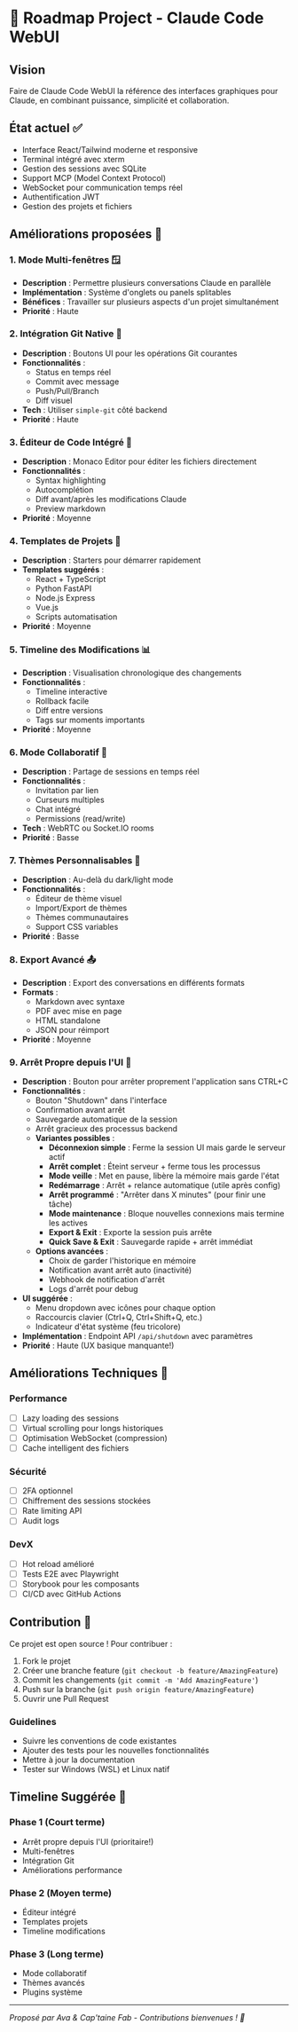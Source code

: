 # 🚀 Roadmap Project - Claude Code WebUI

## Vision
Faire de Claude Code WebUI la référence des interfaces graphiques pour Claude, en combinant puissance, simplicité et collaboration.

## État actuel ✅
- Interface React/Tailwind moderne et responsive
- Terminal intégré avec xterm
- Gestion des sessions avec SQLite
- Support MCP (Model Context Protocol)
- WebSocket pour communication temps réel
- Authentification JWT
- Gestion des projets et fichiers

## Améliorations proposées 🎯

### 1. **Mode Multi-fenêtres** 🪟
- **Description** : Permettre plusieurs conversations Claude en parallèle
- **Implémentation** : Système d'onglets ou panels splitables
- **Bénéfices** : Travailler sur plusieurs aspects d'un projet simultanément
- **Priorité** : Haute

### 2. **Intégration Git Native** 🔀
- **Description** : Boutons UI pour les opérations Git courantes
- **Fonctionnalités** :
  - Status en temps réel
  - Commit avec message
  - Push/Pull/Branch
  - Diff visuel
- **Tech** : Utiliser `simple-git` côté backend
- **Priorité** : Haute

### 3. **Éditeur de Code Intégré** 📝
- **Description** : Monaco Editor pour éditer les fichiers directement
- **Fonctionnalités** :
  - Syntax highlighting
  - Autocomplétion
  - Diff avant/après les modifications Claude
  - Preview markdown
- **Priorité** : Moyenne

### 4. **Templates de Projets** 🎨
- **Description** : Starters pour démarrer rapidement
- **Templates suggérés** :
  - React + TypeScript
  - Python FastAPI
  - Node.js Express
  - Vue.js
  - Scripts automatisation
- **Priorité** : Moyenne

### 5. **Timeline des Modifications** 📊
- **Description** : Visualisation chronologique des changements
- **Fonctionnalités** :
  - Timeline interactive
  - Rollback facile
  - Diff entre versions
  - Tags sur moments importants
- **Priorité** : Moyenne

### 6. **Mode Collaboratif** 👥
- **Description** : Partage de sessions en temps réel
- **Fonctionnalités** :
  - Invitation par lien
  - Curseurs multiples
  - Chat intégré
  - Permissions (read/write)
- **Tech** : WebRTC ou Socket.IO rooms
- **Priorité** : Basse

### 7. **Thèmes Personnalisables** 🎨
- **Description** : Au-delà du dark/light mode
- **Fonctionnalités** :
  - Éditeur de thème visuel
  - Import/Export de thèmes
  - Thèmes communautaires
  - Support CSS variables
- **Priorité** : Basse

### 8. **Export Avancé** 📤
- **Description** : Export des conversations en différents formats
- **Formats** :
  - Markdown avec syntaxe
  - PDF avec mise en page
  - HTML standalone
  - JSON pour réimport
- **Priorité** : Moyenne

### 9. **Arrêt Propre depuis l'UI** 🛑
- **Description** : Bouton pour arrêter proprement l'application sans CTRL+C
- **Fonctionnalités** :
  - Bouton "Shutdown" dans l'interface
  - Confirmation avant arrêt
  - Sauvegarde automatique de la session
  - Arrêt gracieux des processus backend
  - **Variantes possibles** :
    - **Déconnexion simple** : Ferme la session UI mais garde le serveur actif
    - **Arrêt complet** : Éteint serveur + ferme tous les processus
    - **Mode veille** : Met en pause, libère la mémoire mais garde l'état
    - **Redémarrage** : Arrêt + relance automatique (utile après config)
    - **Arrêt programmé** : "Arrêter dans X minutes" (pour finir une tâche)
    - **Mode maintenance** : Bloque nouvelles connexions mais termine les actives
    - **Export & Exit** : Exporte la session puis arrête
    - **Quick Save & Exit** : Sauvegarde rapide + arrêt immédiat
  - **Options avancées** :
    - Choix de garder l'historique en mémoire
    - Notification avant arrêt auto (inactivité)
    - Webhook de notification d'arrêt
    - Logs d'arrêt pour debug
- **UI suggérée** :
  - Menu dropdown avec icônes pour chaque option
  - Raccourcis clavier (Ctrl+Q, Ctrl+Shift+Q, etc.)
  - Indicateur d'état système (feu tricolore)
- **Implémentation** : Endpoint API `/api/shutdown` avec paramètres
- **Priorité** : Haute (UX basique manquante!)

## Améliorations Techniques 🔧

### Performance
- [ ] Lazy loading des sessions
- [ ] Virtual scrolling pour longs historiques
- [ ] Optimisation WebSocket (compression)
- [ ] Cache intelligent des fichiers

### Sécurité
- [ ] 2FA optionnel
- [ ] Chiffrement des sessions stockées
- [ ] Rate limiting API
- [ ] Audit logs

### DevX
- [ ] Hot reload amélioré
- [ ] Tests E2E avec Playwright
- [ ] Storybook pour les composants
- [ ] CI/CD avec GitHub Actions

## Contribution 🤝

Ce projet est open source ! Pour contribuer :

1. Fork le projet
2. Créer une branche feature (`git checkout -b feature/AmazingFeature`)
3. Commit les changements (`git commit -m 'Add AmazingFeature'`)
4. Push sur la branche (`git push origin feature/AmazingFeature`)
5. Ouvrir une Pull Request

### Guidelines
- Suivre les conventions de code existantes
- Ajouter des tests pour les nouvelles fonctionnalités
- Mettre à jour la documentation
- Tester sur Windows (WSL) et Linux natif

## Timeline Suggérée 📅

### Phase 1 (Court terme)
- Arrêt propre depuis l'UI (prioritaire!)
- Multi-fenêtres
- Intégration Git
- Améliorations performance

### Phase 2 (Moyen terme)
- Éditeur intégré
- Templates projets
- Timeline modifications

### Phase 3 (Long terme)
- Mode collaboratif
- Thèmes avancés
- Plugins système

---

*Proposé par Ava & Cap'taine Fab - Contributions bienvenues ! 🚀*
